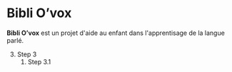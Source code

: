 # Bibli O’vox

**Bibli O’vox** est un projet d'aide au enfant dans l'apprentisage de la langue parlé.

3.  Step 3
    1.  Step 3.1